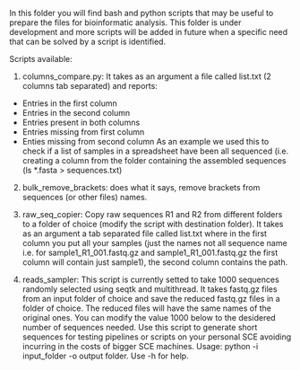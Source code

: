In this folder you will find bash and python scripts that may be useful to prepare the files for bioinformatic analysis. This folder is under development and more scripts will be added in future when a specific need that can be solved by a script is identified.

Scripts available:

1) columns_compare.py: It takes as an argument a file called list.txt (2 columns tab separated) and reports:
 - Entries in the first column
 - Entries in the second column
 - Entries present in both columns
 - Entries missing from first column
 - Enties missing from second column
 As an example we used this to check if a list of samples in a spreadsheet have been all sequenced (i.e. creating a column from the folder containing the assembled sequences (ls *.fasta > sequences.txt)

2) bulk_remove_brackets: does what it says, remove brackets from sequences (or other files) names.

3) raw_seq_copier: Copy raw sequences R1 and R2 from different folders to a folder of choice (modify the script with destination folder). It takes as an argument a tab separated file called list.txt where in the first column you put all your samples (just the names not all sequence name i.e. for sample1_R1_001.fastq.gz and sample1_R1_001.fastq.gz the first column will contain just sample1), the second column contains the path.

4) reads_sampler: This script is currently setted to take 1000 sequences randomly selected using seqtk and multithread.  It takes fastq.gz files from an input folder of choice and save the reduced fastq.gz files in a folder of choice. The reduced files will have the same names of the original ones.
You can modify the value 1000 below to the desidered number of sequences needed.
Use this script to generate short sequences for testing pipelines or scripts on your personal SCE avoiding incurring in the costs of bigger SCE machines.
Usage: python -i input_folder -o output folder. Use -h for help. 
